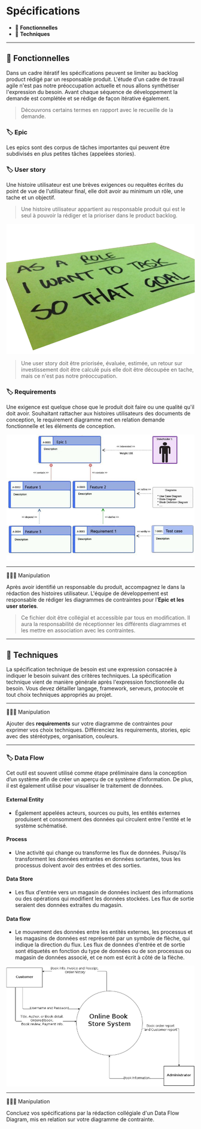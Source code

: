 # Spécifications

* 🔖 **Fonctionnelles**
* 🔖 **Techniques**

___

## 📑 Fonctionnelles

Dans un cadre itératif les spécifications peuvent se limiter au backlog product rédigé par un responsable produit. L'étude d'un cadre de travail agile n'est pas notre préoccupation actuelle et nous allons synthétiser l'expression du besoin. Avant chaque séquence de développement la demande est complétée et se rédige de façon itérative également.

> Découvrons certains termes en rapport avec le recueille de la demande.

### 🏷️ **Epic**

Les epics sont des corpus de tâches importantes qui peuvent être subdivisés en plus petites tâches (appelées stories).

### 🏷️ **User story**

Une histoire utilisateur est une brèves exigences ou requêtes écrites du point de vue de l'utilisateur final,  elle doit avoir au minimum un rôle, une tache et un objectif. 

> Une histoire utilisateur appartient au responsable produit qui est le seul à pouvoir la rédiger et la prioriser dans le product backlog.

![image](https://raw.githubusercontent.com/seeren-training/Gestion-Agile/master/wiki/resources/03/07-User-Story.png)

> Une user story doit être priorisée, évaluée, estimée, un retour sur investissement doit être calculé puis elle doit être découpée en tache, mais ce n'est pas notre préoccupation.

### 🏷️ **Requirements**

Une exigence est quelque chose que le produit doit faire ou une qualité qu'il doit avoir. Souhaitant rattacher aux histoires utilisateurs des documents de conception, le requirement diagramme met en relation demande fonctionnelle et les éléments de conception.

![image](https://raw.githubusercontent.com/seeren-training/Methodo/master/wiki/resources/requirement.jpg)

___

👨🏻‍💻 Manipulation

Après avoir identifié un responsable du produit, accompagnez le dans la rédaction des histoires utilisateur. L'équipe de développement est responsable de rédiger les diagrammes de contraintes pour l'**Epic et les user stories**. 

> Ce fichier doit être collégial et accessible par tous en modification. Il aura la responsabilité de réceptionner les différents diagrammes et les mettre en association avec les contraintes. 

___

## 📑 Techniques

La spécification technique de besoin  est une expression consacrée à indiquer le besoin suivant des critères techniques. La spécification technique vient de manière générale après l'expression fonctionnelle du besoin. Vous devez détailler langage, framework, serveurs, protocole et tout choix techniques appropriés au projet.

___

👨🏻‍💻 Manipulation

Ajouter des **requirements** sur votre diagramme de contraintes pour exprimer vos choix techniques. Différenciez les requirements, stories, epic avec des stéréotypes, organisation, couleurs.

___

### 🏷️ **Data Flow**

Cet outil est souvent utilisé comme étape préliminaire dans la conception d’un système afin de créer un aperçu de ce système d’information. De plus, il est également utilisé pour visualiser le traitement de données. 

#### External Entity

*  Également appelées acteurs, sources ou puits, les entités externes produisent et consomment des données qui circulent entre l'entité et le système schématisé.

#### Process

* Une activité qui change ou transforme les flux de données. Puisqu'ils transforment les données entrantes en données sortantes, tous les processus doivent avoir des entrées et des sorties.

#### Data Store 

* Les flux d'entrée vers un magasin de données incluent des informations ou des opérations qui modifient les données stockées. Les flux de sortie seraient des données extraites du magasin.

#### Data flow

* Le mouvement des données entre les entités externes, les processus et les magasins de données est représenté par un symbole de flèche, qui indique la direction du flux. Les flux de données d'entrée et de sortie sont étiquetés en fonction du type de données ou de son processus ou magasin de données associé, et ce nom est écrit à côté de la flèche.

![image](https://raw.githubusercontent.com/seeren-training/Methodo/master/wiki/resources/dataflow.png)

___

👨🏻‍💻 Manipulation

Concluez vos spécifications par la rédaction collégiale d'un Data Flow Diagram, mis en relation sur votre diagramme de contrainte.